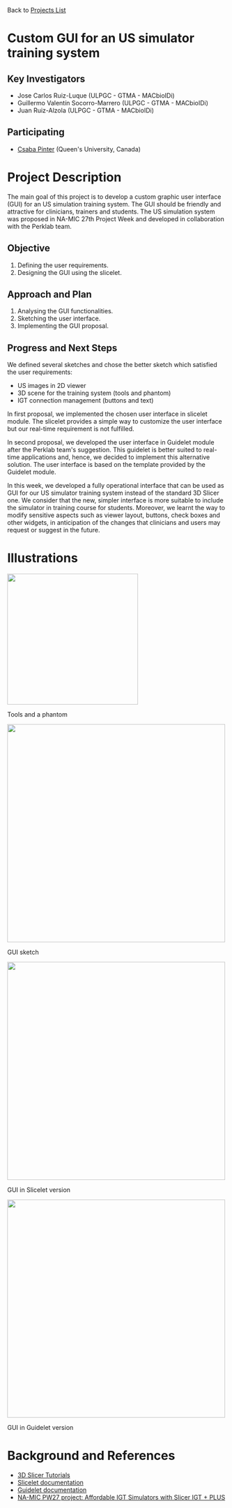 Back to [Projects List](../../README.md#ProjectsList)

# Custom GUI for an US simulator training system

## Key Investigators

- Jose Carlos Ruiz-Luque (ULPGC - GTMA - MACbioIDi)
- Guillermo Valentín Socorro-Marrero (ULPGC - GTMA - MACbioIDi)
- Juan Ruiz-Alzola (ULPGC - GTMA - MACbioIDi)

## Participating

- [Csaba Pinter](http://perk.cs.queensu.ca/users/pinter) (Queen's University, Canada)

# Project Description

The main goal of this project is to develop a custom graphic user interface (GUI) for an US simulation training system. The GUI should be friendly and attractive for clinicians, trainers and students. The US simulation system was proposed in NA-MIC 27th Project Week and developed in collaboration with the Perklab team.

## Objective

1. Defining the user requirements.
2. Designing the GUI using the slicelet.

## Approach and Plan

1. Analysing the GUI functionalities.
2. Sketching the user interface.
3. Implementing the GUI proposal.

## Progress and Next Steps

We defined several sketches and chose the better sketch which satisfied the user requirements:
   - US images in 2D viewer
   - 3D scene for the training system (tools and phantom)
   - IGT connection management (buttons and text)

In first proposal, we implemented the chosen user interface in slicelet module. The slicelet provides a simple way to customize the user interface but our real-time requirement is not fulfilled.

In second proposal, we developed the user interface in Guidelet module after the Perklab team's suggestion. This guidelet is better suited to real-time applications and, hence, we decided to implement this alternative solution. The user interface is based on the template provided by the Guidelet module.

In this week, we developed a fully operational interface that can be used as GUI for our US simulator training system instead of the standard 3D Slicer one. We consider that the new, simpler interface is more suitable to include the simulator in training course for students.  Moreover, we learnt the way to modify sensitive aspects such as viewer layout, buttons, check boxes and other widgets, in anticipation of the changes that clinicians and users may request or suggest in the future.


<!--Describe progress and next steps in a few bullet points as you are making progress.-->

# Illustrations

<!--Add pictures and links to videos that demonstrate what has been accomplished.-->

<img src="Instrumentosandphatom.jpg" width="300" >
<!-- ![Tools and a phantom](Instrumentosandphatom.jpg = 50x50) -->

Tools and a phantom

<!-- ![GUI sketch](SketchGUI.png = 50x50) -->

<img src="SketchGUI.png" width="500" >

GUI sketch

<img src="Slicelet.png" width="500" >

GUI in Slicelet version

<img src="Guidelet.png" width="500" >

GUI in Guidelet version



<!--![Description of picture](Example2.jpg)-->

<!--![Some more images](Example2.jpg)-->

# Background and References

- [3D Slicer Tutorials](http://www.slicer.org/wiki/Documentation/4.8/Training)
- [Slicelet documentation](https://www.slicer.org/wiki/Documentation/Nightly/Developers/Slicelets)
- [Guidelet documentation](http://www.slicerigt.org/wp/developer-tutorial/)
- [NA-MIC PW27 project: Affordable IGT Simulators with Slicer IGT + PLUS](https://projectweek.na-mic.org/PW27_2018_Boston/Projects/AffordableIGTSimulatorsWithSlicerIGTAndPLUS/)
